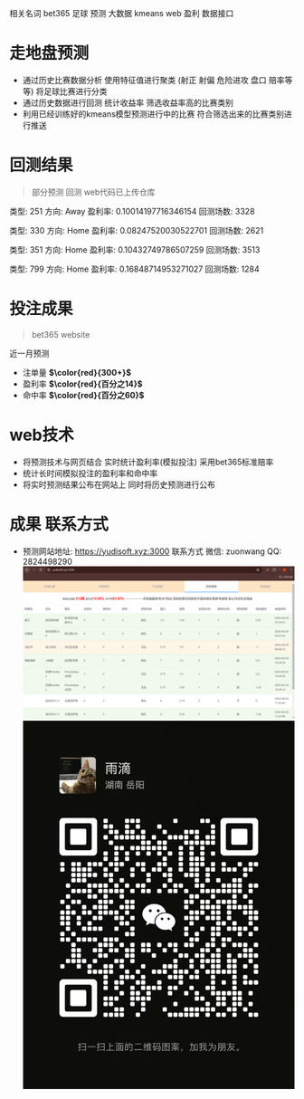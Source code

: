 相关名词 bet365 足球 预测 大数据 kmeans web 盈利 数据接口
# 走地盘预测
- 通过历史比赛数据分析 使用特征值进行聚类 (射正 射偏 危险进攻 盘口 赔率等等) 将足球比赛进行分类
- 通过历史数据进行回测 统计收益率 筛选收益率高的比赛类别
- 利用已经训练好的kmeans模型预测进行中的比赛 符合筛选出来的比赛类别进行推送
# 回测结果
> 部分预测 回测 web代码已上传仓库

类型: 251 方向: Away 盈利率: 0.10014197716346154 回测场数: 3328

类型: 330 方向: Home 盈利率: 0.08247520030522701 回测场数: 2621

类型: 351 方向: Home 盈利率: 0.10432749786507259 回测场数: 3513

类型: 799 方向: Home 盈利率: 0.16848714953271027 回测场数: 1284
# 投注成果
> bet365 website

近一月预测
- 注单量 **$\color{red}{300+}$** 
- 盈利率 **$\color{red}{百分之14}$** 
- 命中率 **$\color{red}{百分之60}$**

# web技术
- 将预测技术与网页结合 实时统计盈利率(模拟投注) 采用bet365标准赔率 
- 统计长时间模拟投注的盈利率和命中率 
- 将实时预测结果公布在网站上 同时将历史预测进行公布
# 成果 联系方式

- 预测网站地址: https://yudisoft.xyz:3000 联系方式 微信: zuonwang  QQ: 2824498290
  ![iamge](https://github.com/wangzurong/football_predict/blob/main/image.png)
  ![image](https://github.com/wangzurong/football_predict/blob/main/5d5ecd60d6ed7582c70e9cc9f3a8a80.jpg)
